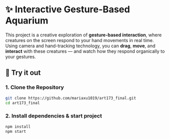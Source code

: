 # ✨ Interactive Gesture-Based Aquarium

This project is a creative exploration of **gesture-based interaction**, where creatures on the screen respond to your hand movements in real time. Using camera and hand-tracking technology, you can **drag**, **move**, and **interact** with these creatures — and watch how they respond organically to your gestures.

## 🚀 Try it out

### 1. Clone the Repository

```bash
git clone https://github.com/mariaxu1019/art173_final.git
cd art173_final
```

### 2. Install dependencies & start project

```bash
npm install
npm start
